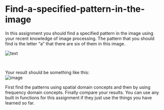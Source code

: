# Find-a-specified-pattern-in-the-image
In this assignment you should find a specified pattern in the image using your recent knowledge of 
image processing. The pattern that you should find is the letter “a” that there are six of them in this image.

![text](https://user-images.githubusercontent.com/91370511/178804087-abf5d811-5753-46b8-a1cc-fc7c222639cd.png)

<br/>

Your result should be something like this: <br/>
![image](https://user-images.githubusercontent.com/91370511/178804470-5897fd21-ba31-436c-bbb1-8c00f5b348e9.png)
<br/>

First find the patterns using spatial domain concepts and then by using frequency domain concepts. 
Finally compare your results. You can use any built in functions for this assignment if they just use the 
things you have learned so far.

